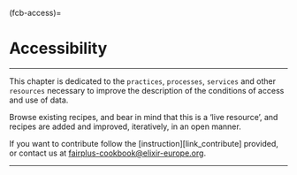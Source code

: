 (fcb-access)=
# Accessibility

---

This chapter is dedicated to the `practices`, `processes`, `services` and other `resources` necessary to improve the description of the conditions of access and use of data.

Browse existing recipes, and bear in mind that this is a ‘live resource’, and recipes are added and improved, iteratively, in an open manner.

If you want to contribute follow the [instruction][link_contribute] provided, or contact us at [fairplus-cookbook@elixir-europe.org](mailto:fairplus-cookbook@elixir-europe.org).

---
